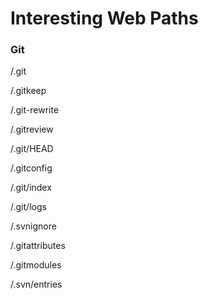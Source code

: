 # Interesting Web Paths

### Git

/.git&#x20;

/.gitkeep

/.git-rewrite&#x20;

/.gitreview&#x20;

/.git/HEAD&#x20;

/.gitconfig&#x20;

/.git/index&#x20;

/.git/logs&#x20;

/.svnignore&#x20;

/.gitattributes&#x20;

/.gitmodules&#x20;

/.svn/entries
